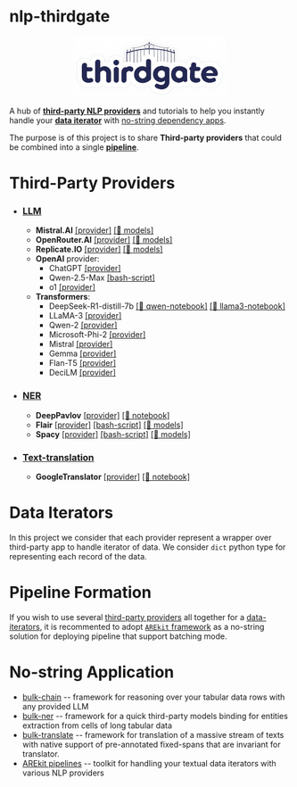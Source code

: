 # nlp-thirdgate

<p align="center">
    <img src="logo.png"/>
</p>

A hub of [**third-party NLP providers**](#third-party-providers) and tutorials to help you instantly handle your [**data iterator**](#data-iterators) with [no-string dependency apps](#no-string-apps).

The purpose is of this project is to share **Third-party providers** that could be combined into a single [**pipeline**](#pipeline-formation).

# Third-Party Providers

* ### [LLM](llm)
  * **Mistral.AI** [[provider]](llm/mistralai_150.py) [[🤖 models]](https://docs.mistral.ai/getting-started/models/models_overview/)
  * **OpenRouter.AI** [[provider]](llm/open_router.py) [[🤖 models]](https://openrouter.ai/models)
  * **Replicate.IO** [[provider]](llm/replicate_104.py) [[🤖 models]](https://replicate.com/pricing#language-models)
  * **OpenAI** provider:
    * ChatGPT [[provider]](llm/openai_156.py)
    * Qwen-2.5-Max [[bash-script]](https://github.com/nicolay-r/nlp-thirdgate/blob/master/tutorials/llm_qwen_25_max_chat.sh)
    * o1 [[provider]](llm/openai_o1.py)
  * **Transformers**:
    * DeepSeek-R1-distill-7b [[📙 qwen-notebook]](tutorials/llm_deep_seek_7b_distill_qwen2.ipynb)
      [[📙 llama3-notebook]](tutorials/llm_deep_seek_7b_distill_llama3.ipynb)
    * LLaMA-3 [[provider]](llm/transformers_llama.py)
    * Qwen-2 [[provider]](llm/transformers_qwen2.py)
    * Microsoft-Phi-2 [[provider]](llm/transformers_microsoft_phi_2.py)
    * Mistral [[provider]](llm/transformers_mistral.py)
    * Gemma [[provider]](llm/transformers_gemma.py)
    * Flan-T5 [[provider]](llm/transformers_flan_t5.py)
    * DeciLM [[provider]](llm/transformers_decilm.py)
* ### [NER](ner)
    * **DeepPavlov** [[provider]](ner/dp_130.py) [[📙 notebook]](tutorials/ner_deeppavlov_130.ipynb)
    * **Flair** [[provider]](ner/flair_0151.py) [[bash-script]](tutorials/ner_flair_0151.sh) [[🤖 models]](https://huggingface.co/flair)
    * **Spacy** [[provider]](ner/spacy_383.py) [[bash-script]](tutorials/ner_spacy_383.sh) [[🤖 models]](https://huggingface.co/spacy)
* ### [Text-translation](text-translation)
    * **GoogleTranslator** [[provider]](text-translation/googletrans_310a.py) [[📙 notebook]](tutorials/translate_texts_with_spans_via_googletrans.ipynb)


# Data Iterators

In this project we consider that each provider represent a wrapper over third-party app to handle iterator of data.
We consider `dict` python type for representing each record of the data.

# Pipeline Formation

If you wish to use several [third-party providers](#third-party-providers) all together for a 
[data-iterators](#data-iterators), it is recommented to adopt [`AREkit` framework](https://github.com/nicolay-r/AREkit) as a no-string solution for deploying pipeline that support batching mode.

# No-string Application

* [bulk-chain](https://github.com/nicolay-r/bulk-chain) -- framework for reasoning over your tabular data rows with any provided LLM
* [bulk-ner](https://github.com/nicolay-r/bulk-ner) -- framework for a quick third-party models binding for entities extraction from cells of long tabular data
* [bulk-translate](https://github.com/nicolay-r/bulk-translate) --  framework for translation of a massive stream of texts with native support of pre-annotated fixed-spans that are invariant for translator.
* [AREkit pipelines](https://github.com/nicolay-r/AREkit) -- toolkit for handling your textual data iterators with various NLP providers
